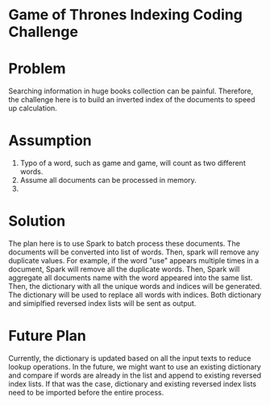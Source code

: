 # Game of Thrones Indexing Coding Challenge

# Problem
Searching information in huge books collection can be painful. Therefore, the challenge here is to build an inverted index of the documents to speed up calculation.

# Assumption
1. Typo of a word, such as game and game, will count as two different words.
2. Assume all documents can be processed in memory.
3. 

# Solution
The plan here is to use Spark to batch process these documents. The documents will be converted into list of words. Then, spark will remove any duplicate values. For example, if the word "use" appears multiple times in a document, Spark will remove all the duplicate words. Then, Spark will aggregate all documents name with the word appeared into the same list. Then, the dictionary with all the unique words and indices will be generated. The dictionary will be used to replace all words with indices. Both dictionary and simiplfied reversed index lists will be sent as output.

# Future Plan
Currently, the dictionary is updated based on all the input texts to reduce lookup operations. In the future, we might want to use an existing dictionary and compare if words are already in the list and append to existing reversed index lists. If that was the case, dictionary and existing reversed index lists need to be imported before the entire process.